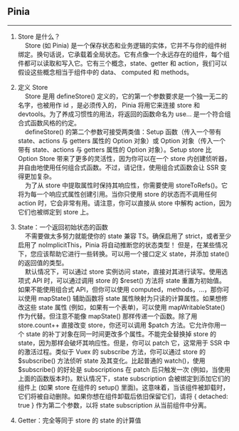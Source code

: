 ## Pinia

---

1. Store 是什么？  
&nbsp;&nbsp;&nbsp;&nbsp;Store (如 Pinia) 是一个保存状态和业务逻辑的实体，它并不与你的组件树绑定。换句话说，它承载着全局状态。它有点像一个永远存在的组件，每个组件都可以读取和写入它。它有三个概念，state、getter 和 action，我们可以假设这些概念相当于组件中的 data、 computed 和 methods。

2. 定义 Store  
&nbsp;&nbsp;&nbsp;&nbsp;Store 是用 defineStore() 定义的，它的第一个参数要求是一个独一无二的名字，也被用作 id ，是必须传入的， Pinia 将用它来连接 store 和 devtools。为了养成习惯性的用法，将返回的函数命名为 use... 是一个符合组合式函数风格的约定。  
&nbsp;&nbsp;&nbsp;&nbsp;defineStore() 的第二个参数可接受两类值：Setup 函数（传入一个带有 state、actions 与 getters 属性的 Option 对象）或 Option 对象（传入一个带有 state、actions 与 getters 属性的 Option 对象）。Setup store 比 Option Store 带来了更多的灵活性，因为你可以在一个 store 内创建侦听器，并自由地使用任何组合式函数。不过，请记住，使用组合式函数会让 SSR 变得更加复杂。  
&nbsp;&nbsp;&nbsp;&nbsp;为了从 store 中提取属性时保持其响应性，你需要使用 storeToRefs()。它将为每一个响应式属性创建引用。当你只使用 store 的状态而不调用任何 action 时，它会非常有用。请注意，你可以直接从 store 中解构 action，因为它们也被绑定到 store 上。

3. State：一个返回初始状态的函数  
&nbsp;&nbsp;&nbsp;&nbsp;不需要做太多努力就能使你的 state 兼容 TS。确保启用了 strict，或者至少启用了 noImplicitThis，Pinia 将自动推断您的状态类型！ 但是，在某些情况下，您应该帮助它进行一些转换。可以用一个接口定义 state，并添加 state() 的返回值的类型。  
&nbsp;&nbsp;&nbsp;&nbsp;默认情况下，可以通过 store 实例访问 state，直接对其进行读写。使用选项式 API 时，可以通过调用 store 的 $reset() 方法将 state 重置为初始值。如果不能使用组合式 API，但你可以使用 computed，methods，...，那你可以使用 mapState() 辅助函数将 state 属性映射为只读的计算属性。如果想修改这些 state 属性 (例如，如果有一个表单)，可以使用 mapWritableState() 作为代替。但注意不能像 mapState() 那样传递一个函数。除了用 store.count++ 直接改变 store，你还可以调用 $patch 方法。它允许你用一个 state 的补丁对象在同一时间更改多个属性。不能完全替换掉 store 的 state，因为那样会破坏其响应性。但是，你可以 patch 它，这常用于 SSR 中的激活过程。类似于 Vuex 的 subscribe 方法，你可以通过 store 的 $subscribe() 方法侦听 state 及其变化。比起普通的 watch()，使用 $subscribe() 的好处是 subscriptions 在 patch 后只触发一次 (例如，当使用上面的函数版本时)。默认情况下，state subscription 会被绑定到添加它们的组件上 (如果 store 在组件的 setup() 里面)。这意味着，当该组件被卸载时，它们将被自动删除。如果你想在组件卸载后依旧保留它们，请将 { detached: true } 作为第二个参数，以将 state subscription 从当前组件中分离。  

4. Getter：完全等同于 store 的 state 的计算值


